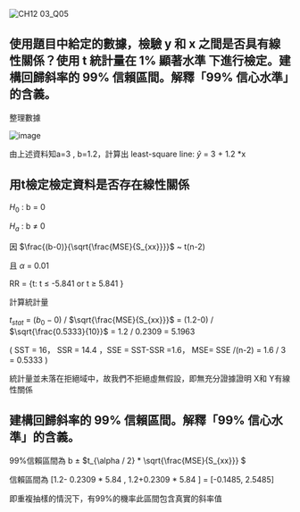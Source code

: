 ![CH12 03_Q05](https://github.com/user-attachments/assets/5e31d150-18c9-4409-91a2-c8442091357a)

使用題目中給定的數據，檢驗 y 和 x 之間是否具有線性關係？使用 t 統計量在 1% 顯著水準 下進行檢定。建構回歸斜率的 99% 信賴區間。解釋「99% 信心水準」的含義。
---

整理數據

![image](https://github.com/user-attachments/assets/4ddef20e-9efd-4b0d-9b49-6cb9ab05ccdb)

由上述資料知a=3 , b=1.2，計算出 least-square line: $\hat{y}$ = 3 + 1.2 *x


用t檢定檢定資料是否存在線性關係
---
$H_0$ : b = 0

$H_a$ : b $\ne$ 0

因 $\frac{(b-0)}{\sqrt{\frac{MSE}{S_{xx}}}}$  ~ t(n-2)

且 $\alpha$ = 0.01

RR = {t: t $\le$ -5.841 or t $\ge$ 5.841  }

計算統計量

$t_{stat}$ = $(b_0-0)$ / $\sqrt{\frac{MSE}{S_{xx}}}$ = (1.2-0) / $\sqrt{\frac{0.5333}{10}}$ = 1.2 / 0.2309 = 5.1963

( SST = 16， SSR = 14.4 ，SSE = SST-SSR =1.6， MSE= SSE /(n-2) = 1.6 / 3 = 0.5333 )

統計量並未落在拒絕域中，故我們不拒絕虛無假設，即無充分證據證明 X和 Y有線性關係


建構回歸斜率的 99% 信賴區間。解釋「99% 信心水準」的含義。
---

99%信賴區間為 b $\pm$ $t_{\alpha / 2} * \sqrt{\frac{MSE}{S_{xx}}} $ 

信賴區間為 [1.2- 0.2309 * 5.84 , 1.2+0.2309 * 5.84 ] = [-0.1485, 2.5485]

即重複抽樣的情況下，有99%的機率此區間包含真實的斜率值
